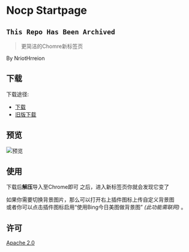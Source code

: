 # Nocp Startpage

## `This Repo Has Been Archived`

> 更简洁的Chomre新标签页

By NriotHrreion

## 下载

下载途径:
- [下载](https://github.com/NriotHrreion/Nocp-startpage/releases)
- [旧版下载](https://github.com/NriotHrreion/tools/releases)

## 预览

<!-- [查看Demo]() -->

![预览](./preview.png)

## 使用

下载后**解压**导入至Chrome即可
之后，进入新标签页你就会发现它变了

如果你需要切换背景图片，那么可以打开右上插件图标上传自定义背景图
<br>
或者你可以点击插件图标启用“使用Bing今日美图做背景图” _(此功能需联网)_ 。

## 许可

[Apache 2.0](./LICENSE)
